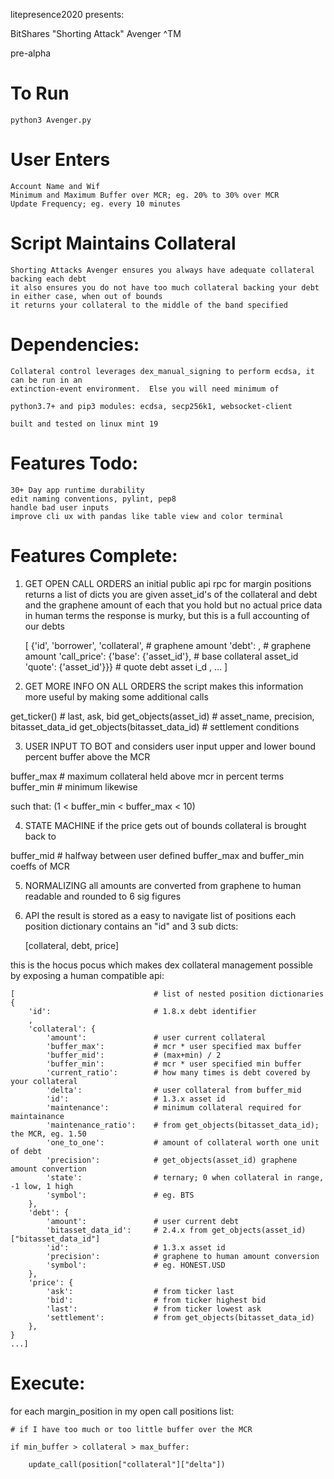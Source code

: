 litepresence2020 presents:

BitShares "Shorting Attack" Avenger ^TM

pre-alpha

To Run
=======================================
    python3 Avenger.py

User Enters
=======================================
    Account Name and Wif
    Minimum and Maximum Buffer over MCR; eg. 20% to 30% over MCR
    Update Frequency; eg. every 10 minutes

Script Maintains Collateral
=======================================
    Shorting Attacks Avenger ensures you always have adequate collateral backing each debt
    it also ensures you do not have too much collateral backing your debt
    in either case, when out of bounds
    it returns your collateral to the middle of the band specified

Dependencies:
=======================================
    Collateral control leverages dex_manual_signing to perform ecdsa, it can be run in an
    extinction-event environment.  Else you will need minimum of

    python3.7+ and pip3 modules: ecdsa, secp256k1, websocket-client

    built and tested on linux mint 19

Features Todo:
=======================================
    30+ Day app runtime durability
    edit naming conventions, pylint, pep8
    handle bad user inputs
    improve cli ux with pandas like table view and color terminal

Features Complete:
=======================================

1) GET OPEN CALL ORDERS
an initial public api rpc for margin positions returns a list of dicts
you are given asset_id's of the collateral and debt
and the graphene amount of each that you hold
but no actual price data
in human terms the response is murky, but this is a full accounting of our debts

    [
    {'id',
    'borrower',
    'collateral', # graphene amount
    'debt': , # graphene amount
    'call_price':
        {'base': {'asset_id'},   # base collateral asset_id
        'quote': {'asset_id'}}}  # quote debt asset i_d
    , ...
    ]

2) GET MORE INFO ON ALL ORDERS
the script makes this information more useful by making some additional calls

get_ticker()  # last, ask, bid
get_objects(asset_id)  # asset_name, precision, bitasset_data_id
get_objects(bitasset_data_id)  # settlement conditions

3) USER INPUT TO BOT
and considers user input upper and lower bound percent buffer above the MCR


buffer_max  # maximum collateral held above mcr in percent terms
buffer_min  # minimum likewise

such that:  (1 < buffer_min < buffer_max < 10)


4) STATE MACHINE
if the price gets out of bounds collateral is brought back to

buffer_mid  # halfway between user defined buffer_max and buffer_min coeffs of MCR

5) NORMALIZING
all amounts are converted from graphene to human readable and rounded to 6 sig figures

6) API
the result is stored as a easy to navigate list of positions
each position dictionary contains an "id" and 3 sub dicts:

    [collateral, debt, price]

this is the hocus pocus which makes dex collateral management possible
by exposing a human compatible api:

    [                               # list of nested position dictionaries
    {
        'id':                       # 1.8.x debt identifier
        ,
        'collateral': {
            'amount':               # user current collateral
            'buffer_max':           # mcr * user specified max buffer
            'buffer_mid':           # (max+min) / 2
            'buffer_min':           # mcr * user specified min buffer
            'current_ratio':        # how many times is debt covered by your collateral
            'delta':                # user collateral from buffer_mid
            'id':                   # 1.3.x asset id
            'maintenance':          # minimum collateral required for maintainance
            'maintenance_ratio':    # from get_objects(bitasset_data_id); the MCR, eg. 1.50
            'one_to_one':           # amount of collateral worth one unit of debt
            'precision':            # get_objects(asset_id) graphene amount convertion
            'state':                # ternary; 0 when collateral in range, -1 low, 1 high
            'symbol':               # eg. BTS
        },
        'debt': {
            'amount':               # user current debt
            'bitasset_data_id':     # 2.4.x from get_objects(asset_id)["bitasset_data_id"]
            'id':                   # 1.3.x asset id
            'precision':            # graphene to human amount conversion
            'symbol':               # eg. HONEST.USD
        },
        'price': {
            'ask':                  # from ticker last
            'bid':                  # from ticker highest bid
            'last':                 # from ticker lowest ask
            'settlement':           # from get_objects(bitasset_data_id)
        },
    }
    ...]

Execute:
=======================================
for each margin_position in my open call positions list:

    # if I have too much or too little buffer over the MCR

    if min_buffer > collateral > max_buffer:

        update_call(position["collateral"]["delta"])
